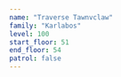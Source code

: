```yaml
---
name: "Traverse Tawnvclaw"
family: "Karlabos"
level: 100
start_floor: 51
end_floor: 54
patrol: false
---
```

